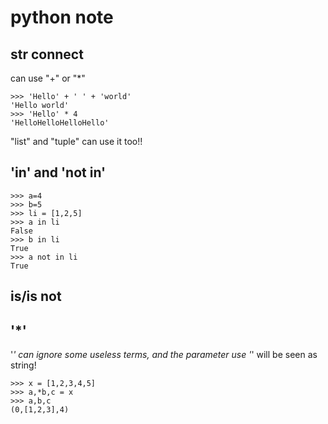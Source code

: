 # python note

## str connect
can use "+" or "*"
```
>>> 'Hello' + ' ' + 'world'
'Hello world'
>>> 'Hello' * 4
'HelloHelloHelloHello'

```
"list" and "tuple" can use it too!!

## 'in' and 'not in'
```
>>> a=4
>>> b=5
>>> li = [1,2,5]
>>> a in li 
False
>>> b in li
True
>>> a not in li
True
```
## is/is not
## '*'
'*' can ignore some useless terms, and the parameter use '*' will be seen as string!
```
>>> x = [1,2,3,4,5]
>>> a,*b,c = x
>>> a,b,c
(0,[1,2,3],4)
```

